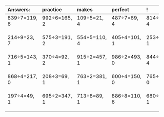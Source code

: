 | Answers: | practice | makes | perfect | ! |
| :--- | :--- | :--- | :--- | :--- |
| 839÷7=119, 6 | 992÷6=165, 2 | 109÷5=21, 4 | 487÷7=69, 4 | 814÷6=135, 4 | 
|   |   |   |   |   | 
|   |   |   |   |   | 
|   |   |   |   |   | 
| 214÷9=23, 7 | 575÷3=191, 2 | 554÷5=110, 4 | 405÷4=101, 1 | 253÷6=42, 1 | 
|   |   |   |   |   | 
|   |   |   |   |   | 
|   |   |   |   |   | 
| 716÷5=143, 1 | 370÷4=92, 2 | 915÷2=457, 1 | 986÷2=493, 0 | 844÷5=168, 4 | 
|   |   |   |   |   | 
|   |   |   |   |   | 
|   |   |   |   |   | 
| 868÷4=217, 0 | 208÷3=69, 1 | 763÷2=381, 1 | 600÷4=150, 0 | 765÷9=85, 0 | 
|   |   |   |   |   | 
|   |   |   |   |   | 
|   |   |   |   |   | 
| 197÷4=49, 1 | 695÷2=347, 1 | 713÷8=89, 1 | 886÷8=110, 6 | 680÷7=97, 1 | 
|   |   |   |   |   | 
|   |   |   |   |   | 
|   |   |   |   |   | 
